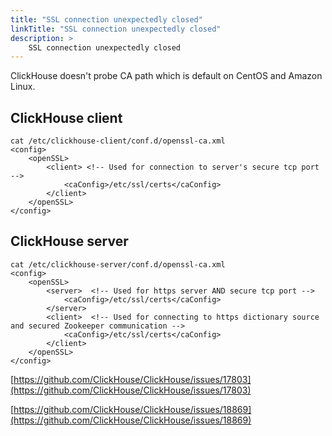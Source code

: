 ```yaml
---
title: "SSL connection unexpectedly closed"
linkTitle: "SSL connection unexpectedly closed"
description: >
    SSL connection unexpectedly closed
---
```

ClickHouse doesn't probe CA path which is default on CentOS and Amazon Linux.

## ClickHouse client

```markup
cat /etc/clickhouse-client/conf.d/openssl-ca.xml
<config>
    <openSSL>
        <client> <!-- Used for connection to server's secure tcp port -->
            <caConfig>/etc/ssl/certs</caConfig>
        </client>
    </openSSL>
</config>
```

## ClickHouse server

```markup
cat /etc/clickhouse-server/conf.d/openssl-ca.xml
<config>
    <openSSL>
        <server>  <!-- Used for https server AND secure tcp port -->
            <caConfig>/etc/ssl/certs</caConfig>
        </server>
        <client>  <!-- Used for connecting to https dictionary source and secured Zookeeper communication -->
            <caConfig>/etc/ssl/certs</caConfig>
        </client>
    </openSSL>
</config>
```

[https://github.com/ClickHouse/ClickHouse/issues/17803](https://github.com/ClickHouse/ClickHouse/issues/17803)

[https://github.com/ClickHouse/ClickHouse/issues/18869](https://github.com/ClickHouse/ClickHouse/issues/18869)
